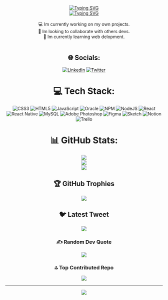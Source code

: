 <div  align="center"> 
<a href="https://git.io/typing-svg"><img src="https://readme-typing-svg.herokuapp.com?font=Fira+Code&pause=1000&color=B10C68&width=435&lines=Hi+there+%F0%9F%91%8B" alt="Typing SVG" /></a>
<br>
<a href="https://git.io/typing-svg"><img src="https://readme-typing-svg.herokuapp.com?font=Fira+Code&pause=1000&color=B10C68&width=435&lines=%E2%AD%90I+am+a+front-end+development+student.+and+%3Cbr%3EI+am+currently+participating+in+the+Oracle+ONE+project+at+Alura+Latam.%E2%AD%90" alt="Typing SVG" /></a>
  <br><br>
  💻 Im currently working on my own projects.<br>💪 Im looking to collaborate with others devs.<br>🧠 Im currently learning web delopment. <br><br>


## 🌐 Socials:
[![LinkedIn](https://img.shields.io/badge/LinkedIn-%230077B5.svg?logo=linkedin&logoColor=white)](https://linkedin.com/in/charlieivn) [![Twitter](https://img.shields.io/badge/Twitter-%231DA1F2.svg?logo=Twitter&logoColor=white)](https://twitter.com/charlyIVN) 

# 💻 Tech Stack:
![CSS3](https://img.shields.io/badge/css3-%231572B6.svg?style=flat&logo=css3&logoColor=white) ![HTML5](https://img.shields.io/badge/html5-%23E34F26.svg?style=flat&logo=html5&logoColor=white) ![JavaScript](https://img.shields.io/badge/javascript-%23323330.svg?style=flat&logo=javascript&logoColor=%23F7DF1E) ![Oracle](https://img.shields.io/badge/Oracle-F80000?style=flat&logo=oracle&logoColor=white) ![NPM](https://img.shields.io/badge/NPM-%23000000.svg?style=flat&logo=npm&logoColor=white) ![NodeJS](https://img.shields.io/badge/node.js-6DA55F?style=flat&logo=node.js&logoColor=white) ![React](https://img.shields.io/badge/react-%2320232a.svg?style=flat&logo=react&logoColor=%2361DAFB) ![React Native](https://img.shields.io/badge/react_native-%2320232a.svg?style=flat&logo=react&logoColor=%2361DAFB) ![MySQL](https://img.shields.io/badge/mysql-%2300f.svg?style=flat&logo=mysql&logoColor=white) ![Adobe Photoshop](https://img.shields.io/badge/adobephotoshop-%2331A8FF.svg?style=flat&logo=adobephotoshop&logoColor=white) 	![Figma](https://img.shields.io/badge/figma-%23F24E1E.svg?style=flat&logo=figma&logoColor=white) ![Sketch](https://img.shields.io/badge/Sketch-FFB387?style=flat&logo=sketch&logoColor=black) ![Notion](https://img.shields.io/badge/Notion-%23000000.svg?style=flat&logo=notion&logoColor=white) ![Trello](https://img.shields.io/badge/Trello-%23026AA7.svg?style=flat&logo=Trello&logoColor=white)
# 📊 GitHub Stats:
![](https://github-readme-stats.vercel.app/api?username=CharlieIVN&theme=radical&hide_border=false&include_all_commits=false&count_private=false)<br/>
![](https://github-readme-streak-stats.herokuapp.com/?user=CharlieIVN&theme=radical&hide_border=false)<br/>
![](https://github-readme-stats.vercel.app/api/top-langs/?username=CharlieIVN&theme=radical&hide_border=false&include_all_commits=false&count_private=false&layout=compact)

## 🏆 GitHub Trophies
![](https://github-profile-trophy.vercel.app/?username=CharlieIVN&theme=discord&no-frame=false&no-bg=true&margin-w=4)

## 🐦 Latest Tweet
[![](https://gtce.itsvg.in/api?username=charlyIVN)](https://github.com/VishwaGauravIn/github-twitter-card-embed)

### ✍️ Random Dev Quote
![](https://quotes-github-readme.vercel.app/api?type=horizontal&theme=radical)

### 🔝 Top Contributed Repo
![](https://github-contributor-stats.vercel.app/api?username=CharlieIVN&limit=5&theme=radical&combine_all_yearly_contributions=true)


---
[![](https://visitcount.itsvg.in/api?id=CharlieIVN&icon=2&color=11)](https://visitcount.itsvg.in)

<!-- Proudly created with GPRM ( https://gprm.itsvg.in ) -->
</div>
